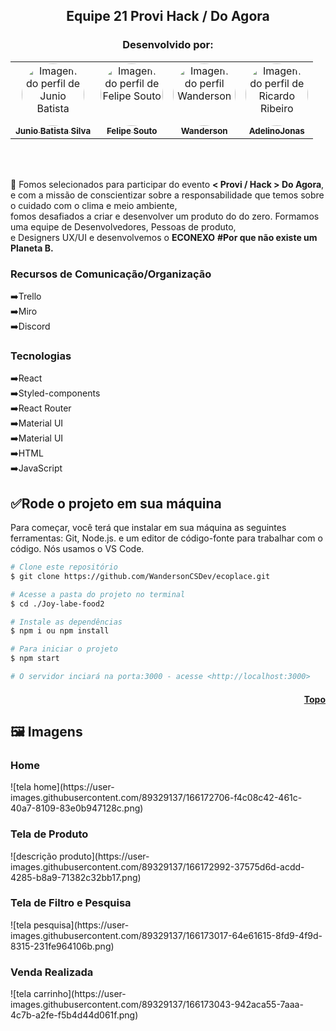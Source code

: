 
<h2 align="center">Equipe 21 Provi Hack  / Do Agora </h2>

<h3 align="center">

Desenvolvido por: 
</h2>
<table align="center">
  <tr>
      <td align="center"><a href="https://github.com/JunioBatista">
        <img src="https://avatars.githubusercontent.com/u/89329137?v=4" style="border-radius: 50%" width="100px" alt="Imagem do perfil de Junio Batista"/>
      <br />
        <sub><b>Junio Batista Silva</b></sub>
      <br />
      </td>
      <td align="center"><a href="https://github.com/LipeSou">
        <img src="https://avatars.githubusercontent.com/u/68256101?v=4" style="border-radius: 50%" width="100px" alt="Imagem do perfil de Felipe Souto" />
      <br />
        <sub><b>Felipe Souto</b></sub>
      <br />
      </td>  
      <td align="center"><a href="https://github.com/WandersonCSDev">
        <img src="https://avatars.githubusercontent.com/u/17837812?v=4" style="border-radius: 50%" width="100px" alt="Imagem do perfil Wanderson"/>
      <br />
        <sub><b>Wanderson</b></sub>
      <br />
      </td>
      <td align="center"><a href="https://github.com/AdelinoJonas">
        <img src="https://avatars.githubusercontent.com/u/84252481?v=4" style="border-radius: 50%" width="100px" alt="Imagem do perfil de Ricardo Ribeiro"/>
      <br />
        <sub><b>AdelinoJonas</b></sub>
      <br />
      </td>
   </tr>  
</table><br/><br/>

 💬 Fomos selecionados para participar do evento <b>< Provi / Hack > Do Agora</b>,<br>
 e com a missão de conscientizar sobre a responsabilidade que temos sobre o cuidado com o clima e meio ambiente,<br>
 fomos desafiados a criar e desenvolver um produto do do zero. 
  Formamos uma equipe de Desenvolvedores, Pessoas de produto, <br>
  e Designers UX/UI e desenvolvemos o <b>ECONEXO</b> <b>#Por que não existe um Planeta B.</b>

### Recursos de Comunicação/Organização

 ➡️Trello<br>
 ➡️Miro<br>
 ➡️Discord<br>

### Tecnologias
 
➡️React<br>
➡️Styled-components<br>
➡️React Router<br>
➡️Material UI<br>
➡️Material UI<br>
➡️HTML<br> 
➡️JavaScript<br>



<h2>✅Rode o projeto em sua máquina</h2>
Para começar, você terá que  instalar em sua máquina as seguintes ferramentas: Git, Node.js. e um editor de código-fonte para trabalhar com o código. Nós usamos o VS Code.


```bash
# Clone este repositório
$ git clone https://github.com/WandersonCSDev/ecoplace.git

# Acesse a pasta do projeto no terminal
$ cd ./Joy-labe-food2

# Instale as dependências
$ npm i ou npm install

# Para iniciar o projeto
$ npm start

# O servidor inciará na porta:3000 - acesse <http://localhost:3000>
```

<h4 align="right"><a href="#topo">Topo</a></h4>

<h2>🖼️ Imagens </h2>

<h3>Home</h3>
![tela home](https://user-images.githubusercontent.com/89329137/166172706-f4c08c42-461c-40a7-8109-83e0b947128c.png)

<h3>Tela de Produto</h3>
![descrição produto](https://user-images.githubusercontent.com/89329137/166172992-37575d6d-acdd-4285-b8a9-71382c32bb17.png)


<h3>Tela de Filtro e Pesquisa</h3>
![tela pesquisa](https://user-images.githubusercontent.com/89329137/166173017-64e61615-8fd9-4f9d-8315-231fe964106b.png)


<h3>Venda Realizada</h3>
![tela carrinho](https://user-images.githubusercontent.com/89329137/166173043-942aca55-7aaa-4c7b-a2fe-f5b4d44d061f.png)



